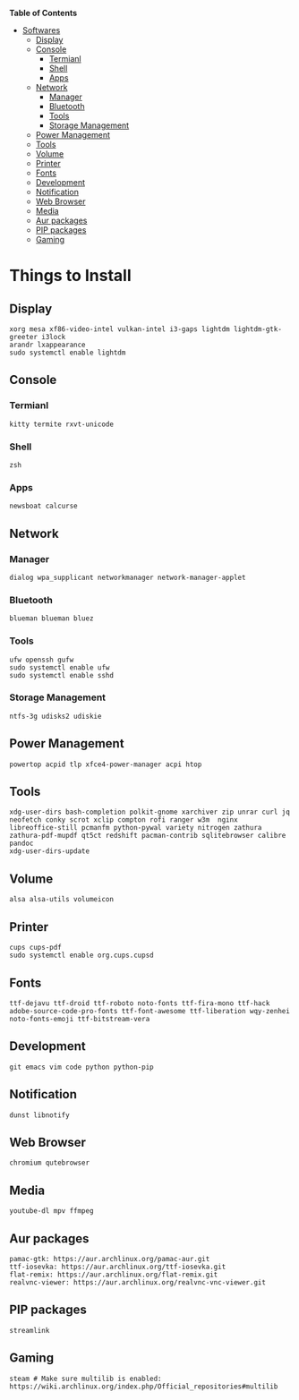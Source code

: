 <!-- markdown-toc start - Don't edit this section. Run M-x markdown-toc-refresh-toc -->
**Table of Contents**

- [Softwares](#softwares)
    - [Display](#display)
    - [Console](#console)
        - [Termianl](#termianl)
        - [Shell](#shell)
        - [Apps](#apps)
    - [Network](#network)
        - [Manager](#manager)
        - [Bluetooth](#bluetooth)
        - [Tools](#tools)
        - [Storage Management](#storage-management)
    - [Power Management](#power-management)
    - [Tools](#tools-1)
    - [Volume](#volume)
    - [Printer](#printer)
    - [Fonts](#fonts)
    - [Development](#development)
    - [Notification](#notification)
    - [Web Browser](#web-browser)
    - [Media](#media)
    - [Aur packages](#aur-packages)
    - [PIP packages](#pip-packages)
    - [Gaming](#gaming)

<!-- markdown-toc end -->
# Things to Install

## Display
``` text
xorg mesa xf86-video-intel vulkan-intel i3-gaps lightdm lightdm-gtk-greeter i3lock
arandr lxappearance
sudo systemctl enable lightdm
```

## Console
### Termianl
``` text
kitty termite rxvt-unicode
```

### Shell
``` text
zsh
```

### Apps
``` text
newsboat calcurse
```

## Network
### Manager
``` text
dialog wpa_supplicant networkmanager network-manager-applet
```
### Bluetooth
``` text
blueman blueman bluez
```
### Tools
``` text
ufw openssh gufw
sudo systemctl enable ufw
sudo systemctl enable sshd
```
### Storage Management
``` text
ntfs-3g udisks2 udiskie
```

## Power Management
``` text
powertop acpid tlp xfce4-power-manager acpi htop
```

## Tools
``` text
xdg-user-dirs bash-completion polkit-gnome xarchiver zip unrar curl jq neofetch conky scrot xclip compton rofi ranger w3m  nginx  libreoffice-still pcmanfm python-pywal variety nitrogen zathura zathura-pdf-mupdf qt5ct redshift pacman-contrib sqlitebrowser calibre pandoc
xdg-user-dirs-update
```

## Volume
``` text
alsa alsa-utils volumeicon
```

## Printer
``` text
cups cups-pdf
sudo systemctl enable org.cups.cupsd
```

## Fonts
``` text
ttf-dejavu ttf-droid ttf-roboto noto-fonts ttf-fira-mono ttf-hack adobe-source-code-pro-fonts ttf-font-awesome ttf-liberation wqy-zenhei noto-fonts-emoji ttf-bitstream-vera
```

## Development
``` text
git emacs vim code python python-pip
```

## Notification
``` text
dunst libnotify
```

## Web Browser
``` text
chromium qutebrowser
```

## Media
``` text
youtube-dl mpv ffmpeg
```

## Aur packages
``` text
pamac-gtk: https://aur.archlinux.org/pamac-aur.git
ttf-iosevka: https://aur.archlinux.org/ttf-iosevka.git
flat-remix: https://aur.archlinux.org/flat-remix.git
realvnc-viewer: https://aur.archlinux.org/realvnc-vnc-viewer.git
```

## PIP packages
``` text
streamlink
```

## Gaming
``` text
steam # Make sure multilib is enabled: https://wiki.archlinux.org/index.php/Official_repositories#multilib
```

